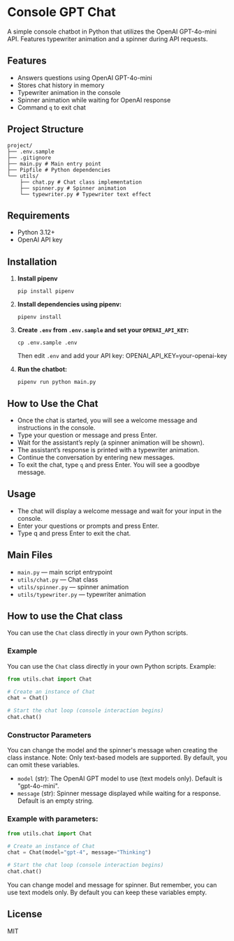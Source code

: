 # Console GPT Chat

A simple console chatbot in Python that utilizes the OpenAI GPT-4o-mini API. Features typewriter animation and a spinner during API requests.

## Features

- Answers questions using OpenAI GPT-4o-mini
- Stores chat history in memory
- Typewriter animation in the console
- Spinner animation while waiting for OpenAI response
- Command `q` to exit chat

## Project Structure

```
project/
├── .env.sample
├── .gitignore
├── main.py # Main entry point
├── Pipfile # Python dependencies
└── utils/
    ├── chat.py # Chat class implementation
    ├── spinner.py # Spinner animation
    └── typewriter.py # Typewriter text effect
```

## Requirements

- Python 3.12+
- OpenAI API key

## Installation

1. **Install pipenv**
   ```
   pip install pipenv
   ```

2. **Install dependencies using pipenv:**
   ```
   pipenv install
   ```

3. **Create `.env` from `.env.sample` and set your `OPENAI_API_KEY`:**
   ```
   cp .env.sample .env
   ```

   Then edit `.env` and add your API key:
   OPENAI_API_KEY=your-openai-key

4. **Run the chatbot:**
   ```
   pipenv run python main.py
   ```

## How to Use the Chat

- Once the chat is started, you will see a welcome message and instructions in the console.
- Type your question or message and press Enter.
- Wait for the assistant’s reply (a spinner animation will be shown).
- The assistant’s response is printed with a typewriter animation.
- Continue the conversation by entering new messages.
- To exit the chat, type `q` and press Enter. You will see a goodbye message.

## Usage

- The chat will display a welcome message and wait for your input in the console.
- Enter your questions or prompts and press Enter.
- Type q and press Enter to exit the chat.

## Main Files

- `main.py` — main script entrypoint
- `utils/chat.py` — Chat class
- `utils/spinner.py` — spinner animation
- `utils/typewriter.py` — typewriter animation

## How to use the Chat class

You can use the `Chat` class directly in your own Python scripts.

### Example

You can use the `Chat` class directly in your own Python scripts. Example:

```python
from utils.chat import Chat

# Create an instance of Chat
chat = Chat()

# Start the chat loop (console interaction begins)
chat.chat()
```

### Constructor Parameters

You can change the model and the spinner's message when creating the class instance.
Note: Only text-based models are supported. By default, you can omit these variables.

- `model` (str): The OpenAI GPT model to use (text models only). Default is "gpt-4o-mini".
- `message` (str): Spinner message displayed while waiting for a response. Default is an empty string.

### Example with parameters:

```python
from utils.chat import Chat

# Create an instance of Chat
chat = Chat(model="gpt-4", message="Thinking")

# Start the chat loop (console interaction begins)
chat.chat()
```

You can change model and message for spinner. But remember, you can use text models only. By default you can keep these variables empty.

## License

MIT
